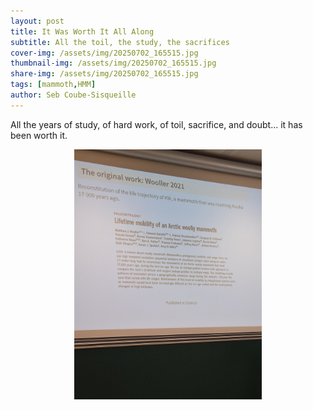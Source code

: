 ```yaml
---
layout: post
title: It Was Worth It All Along
subtitle: All the toil, the study, the sacrifices
cover-img: /assets/img/20250702_165515.jpg
thumbnail-img: /assets/img/20250702_165515.jpg
share-img: /assets/img/20250702_165515.jpg
tags: [mammoth,HMM]
author: Seb Coube-Sisqueille
---
```


All the years of study, of hard work, of toil, sacrifice, and doubt... it has been worth it. 


<p align="center">
  <img 
    src="/assets/img/20250702_165515.jpg" width="300" height="400" 
    />
</p>
